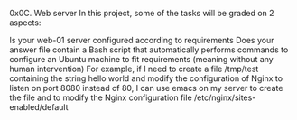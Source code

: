 0x0C. Web server
In this project, some of the tasks will be graded on 2 aspects:

Is your web-01 server configured according to requirements Does your answer file contain a Bash script that automatically performs commands to configure an Ubuntu machine to fit requirements (meaning without any human intervention) For example, if I need to create a file /tmp/test containing the string hello world and modify the configuration of Nginx to listen on port 8080 instead of 80, I can use emacs on my server to create the file and to modify the Nginx configuration file /etc/nginx/sites-enabled/default
